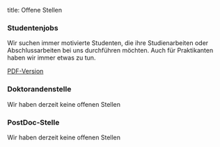 title: Offene Stellen

### Studentenjobs
Wir suchen immer motivierte Studenten, die ihre Studienarbeiten oder Abschlussarbeiten bei uns durchführen möchten. 
Auch für Praktikanten haben wir immer etwas zu tun. 

[PDF-Version](StudentJobs.pdf)   

### Doktorandenstelle

Wir haben derzeit keine offenen Stellen


### PostDoc-Stelle
Wir haben derzeit keine offenen Stellen
